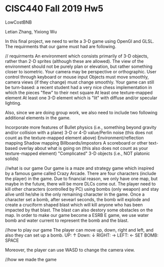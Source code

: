# CISC440 Fall 2019 Hw5

LowCostBNB

Letian Zhang, Yixiong Wu
 
In this final project, we need to write a 3-D game using OpenGl and GLSL. The requirments that our game must had are following.

// requirments
An environment which consists primarily of 3-D objects, rather than 2-D sprites (although these are allowed). The view of the environment should not be purely plan or elevation, but rather something closer to isometric. Your camera may be perspective or orthographic.
User control through keyboard or mouse input
Objects must move smoothly, camera views (if they change) must change smoothly. Your game can still be turn-based: a recent student had a very nice chess implementation in which the pieces "flew" to their next square
At least one texture-mapped element
At least one 3-D element which is "lit" with diffuse and/or specular lighting.

Also, since we are doing group work, we also need to include two following additional elements in the game. 

Incorporate more features of Bullet physics (i.e., something beyond gravity and/or collision with a plane)
3-D or 4-D value/Perlin noise (this does not count as the texture-mapped element above)
Environment/reflection mapping
Shadow mapping
Billboards/impostors
A scoreboard or other text-based overlay about what is going on (this also does not count as your texture-mapped element)
"Complicated" 3-D objects (i.e., NOT platonic solids)

//what is our game 
Our game is a maze and strategy game which inspired by a famous game called Crazy Arcade. There are four characters (include the player) in the game. Due to financial reason, we only have one map, but maybe in the future, there will be more DLCs come out. The player need to kill other characters (controlled by PC) using bombs (only weapon) and stay alive until he/she is the only remaining character in the game. Once a character set a bomb, after sevearl seconds, the bomb will explode and create a cruciform shaped blast which will kill anyone who has been impacted by that blast. The blast can also destory some obstacles on the map. In order to make our game become a ESRB E game, we use water bomb and water current to represent the bomb and the blast.

//how to play our game
The player can move up, down, right and left, and also they can set up a bomb. 
  UP: ↑
  Down: ↓
  RIGHT: →
  LEFT: ←
  SET BOMB: SPACE
  
Moreover, the player can use WASD to change the camera view.

//how we made the game

  
